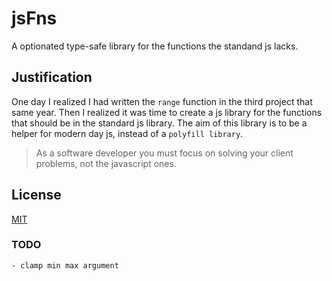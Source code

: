 # jsFns

A optionated type-safe library for the functions the standand js lacks.

## Justification

One day I realized I had written the `range` function in the third project that same year. Then I realized it was time to create a js library for the functions that should be in the standard js library.
The aim of this library is to be a helper for modern day js, instead of a `polyfill library`. 

> As a software developer you must focus on solving your client problems, not the javascript ones.

## License

[MIT](LICENSE)


### TODO
    - clamp min max argument